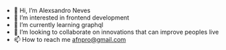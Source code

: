 - 👋 Hi, I’m Alexsandro Neves
- 👀 I’m interested in frontend development
- 🌱 I’m currently learning graphql
- 💞️ I’m looking to collaborate on innovations that can improve peoples live
- 📫 How to reach me afnpro@gmail.com

<!---
afnpro/afnpro is a ✨ special ✨ repository because its `README.md` (this file) appears on your GitHub profile.
You can click the Preview link to take a look at your changes.
--->

